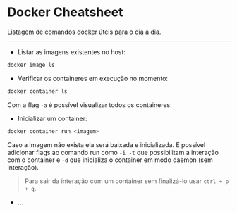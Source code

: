 # Docker Cheatsheet

Listagem de comandos docker úteis para o dia a dia.

---

- Listar as imagens existentes no host:

```bash
docker image ls
```

- Verificar os containeres em execução no momento:

```bash
docker container ls
```

Com a flag `-a` é possível visualizar todos os containeres.

- Inicializar um container:

```bash
docker container run <imagem>
```

Caso a imagem não exista ela será baixada e inicializada. É possível adicionar flags ao comando run como `-i -t` que possibilitam a interação com o container e `-d` que inicializa o container em modo daemon (sem interação).
> Para sair da interação com um container sem finalizá-lo usar `ctrl + p + q`.

- ...
